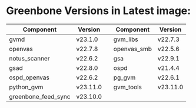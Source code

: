 # Greenbone Versions in Latest image: #
Component | Version | | Component | Version
----------|----------|-|----------|---------
| gvmd | v23.1.0 | | gvm_libs | v22.7.3 |
| openvas | v22.7.8 | | openvas_smb | v22.5.6 |
| notus_scanner | v22.6.2 | | gsa | v22.9.1 |
| gsad | v22.8.0 | | ospd | v21.4.4 |
| ospd_openvas | v22.6.2 | | pg_gvm | v22.6.1 |
| python_gvm | v23.11.0 | | gvm_tools | v23.11.0 |
| greenbone_feed_sync | v23.10.0 |